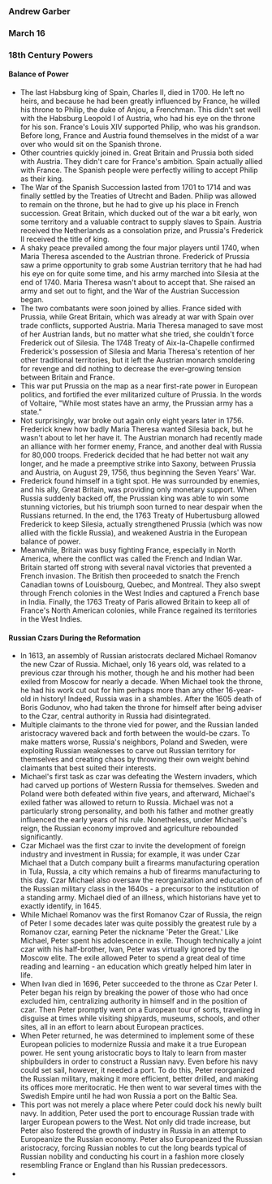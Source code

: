 ### Andrew Garber
### March 16
### 18th Century Powers

#### Balance of Power
 - The last Habsburg king of Spain, Charles II, died in 1700. He left no heirs, and because he had been greatly influenced by France, he willed his throne to Philip, the duke of Anjou, a Frenchman. This didn't set well with the Habsburg Leopold I of Austria, who had his eye on the throne for his son. France's Louis XIV supported Philip, who was his grandson. Before long, France and Austria found themselves in the midst of a war over who would sit on the Spanish throne.
 - Other countries quickly joined in. Great Britain and Prussia both sided with Austria. They didn't care for France's ambition. Spain actually allied with France. The Spanish people were perfectly willing to accept Philip as their king.
 - The War of the Spanish Succession lasted from 1701 to 1714 and was finally settled by the Treaties of Utrecht and Baden. Philip was allowed to remain on the throne, but he had to give up his place in French succession. Great Britain, which ducked out of the war a bit early, won some territory and a valuable contract to supply slaves to Spain. Austria received the Netherlands as a consolation prize, and Prussia's Frederick II received the title of king.
 - A shaky peace prevailed among the four major players until 1740, when Maria Theresa ascended to the Austrian throne. Frederick of Prussia saw a prime opportunity to grab some Austrian territory that he had had his eye on for quite some time, and his army marched into Silesia at the end of 1740. Maria Theresa wasn't about to accept that. She raised an army and set out to fight, and the War of the Austrian Succession began.
 - The two combatants were soon joined by allies. France sided with Prussia, while Great Britain, which was already at war with Spain over trade conflicts, supported Austria. Maria Theresa managed to save most of her Austrian lands, but no matter what she tried, she couldn't force Frederick out of Silesia. The 1748 Treaty of Aix-la-Chapelle confirmed Frederick's possession of Silesia and Maria Theresa's retention of her other traditional territories, but it left the Austrian monarch smoldering for revenge and did nothing to decrease the ever-growing tension between Britain and France.
 - This war put Prussia on the map as a near first-rate power in European politics, and fortified the ever militarized culture of Prussia. In the words of Voltaire, "While most states have an army, the Prussian army has a state."
 - Not surprisingly, war broke out again only eight years later in 1756. Frederick knew how badly Maria Theresa wanted Silesia back, but he wasn't about to let her have it. The Austrian monarch had recently made an alliance with her former enemy, France, and another deal with Russia for 80,000 troops. Frederick decided that he had better not wait any longer, and he made a preemptive strike into Saxony, between Prussia and Austria, on August 29, 1756, thus beginning the Seven Years' War.
 - Frederick found himself in a tight spot. He was surrounded by enemies, and his ally, Great Britain, was providing only monetary support. When Russia suddenly backed off, the Prussian king was able to win some stunning victories, but his triumph soon turned to near despair when the Russians returned. In the end, the 1763 Treaty of Hubertusburg allowed Frederick to keep Silesia, actually strengthened Prussia (which was now allied with the fickle Russia), and weakened Austria in the European balance of power.
 - Meanwhile, Britain was busy fighting France, especially in North America, where the conflict was called the French and Indian War. Britain started off strong with several naval victories that prevented a French invasion. The British then proceeded to snatch the French Canadian towns of Louisbourg, Quebec, and Montreal. They also swept through French colonies in the West Indies and captured a French base in India. Finally, the 1763 Treaty of Paris allowed Britain to keep all of France's North American colonies, while France regained its territories in the West Indies.

#### Russian Czars During the Reformation
 - In 1613, an assembly of Russian aristocrats declared Michael Romanov the new Czar of Russia. Michael, only 16 years old, was related to a previous czar through his mother, though he and his mother had been exiled from Moscow for nearly a decade. When Michael took the throne, he had his work cut out for him perhaps more than any other 16-year-old in history! Indeed, Russia was in a shambles. After the 1605 death of Boris Godunov, who had taken the throne for himself after being adviser to the Czar, central authority in Russia had disintegrated.
 - Multiple claimants to the throne vied for power, and the Russian landed aristocracy wavered back and forth between the would-be czars. To make matters worse, Russia's neighbors, Poland and Sweden, were exploiting Russian weaknesses to carve out Russian territory for themselves and creating chaos by throwing their own weight behind claimants that best suited their interests.
 - Michael's first task as czar was defeating the Western invaders, which had carved up portions of Western Russia for themselves. Sweden and Poland were both defeated within five years, and afterward, Michael's exiled father was allowed to return to Russia. Michael was not a particularly strong personality, and both his father and mother greatly influenced the early years of his rule. Nonetheless, under Michael's reign, the Russian economy improved and agriculture rebounded significantly.
 - Czar Michael was the first czar to invite the development of foreign industry and investment in Russia; for example, it was under Czar Michael that a Dutch company built a firearms manufacturing operation in Tula, Russia, a city which remains a hub of firearms manufacturing to this day. Czar Michael also oversaw the reorganization and education of the Russian military class in the 1640s - a precursor to the institution of a standing army. Michael died of an illness, which historians have yet to exactly identify, in 1645.
 -  While Michael Romanov was the first Romanov Czar of Russia, the reign of Peter I some decades later was quite possibly the greatest rule by a Romanov czar, earning Peter the nickname 'Peter the Great.' Like Michael, Peter spent his adolescence in exile. Though technically a joint czar with his half-brother, Ivan, Peter was virtually ignored by the Moscow elite. The exile allowed Peter to spend a great deal of time reading and learning - an education which greatly helped him later in life.
 - When Ivan died in 1696, Peter succeeded to the throne as Czar Peter I. Peter began his reign by breaking the power of those who had once excluded him, centralizing authority in himself and in the position of czar. Then Peter promptly went on a European tour of sorts, traveling in disguise at times while visiting shipyards, museums, schools, and other sites, all in an effort to learn about European practices.
 - When Peter returned, he was determined to implement some of these European policies to modernize Russia and make it a true European power. He sent young aristocratic boys to Italy to learn from master shipbuilders in order to construct a Russian navy. Even before his navy could set sail, however, it needed a port. To do this, Peter reorganized the Russian military, making it more efficient, better drilled, and making its offices more meritocratic. He then went to war several times with the Swedish Empire until he had won Russia a port on the Baltic Sea.
 - This port was not merely a place where Peter could dock his newly built navy. In addition, Peter used the port to encourage Russian trade with larger European powers to the West. Not only did trade increase, but Peter also fostered the growth of industry in Russia in an attempt to Europeanize the Russian economy. Peter also Europeanized the Russian aristocracy, forcing Russian nobles to cut the long beards typical of Russian nobility and conducting his court in a fashion more closely resembling France or England than his Russian predecessors.
 - 